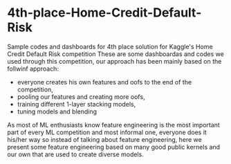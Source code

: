 # 4th-place-Home-Credit-Default-Risk

Sample codes and dashboards for 4th place solution for Kaggle's Home Credit Default Risk competition
These are some dashboardas and codes we used through this competition, our approach has been mainly based on the follwinf approach:

* everyone creates his own features and oofs to the end of the competition,
* pooling our features and creating more oofs,
* training different 1-layer stacking models, 
* tuning models and blending


As most of ML enthusiasts know feature engineering is the most important part of every ML competition and most informal one, everyone does it his/her way so instead of talking about feature engineering, here we 
present some feature engineering based on many good public kernels and our own that are used to create diverse models. 
